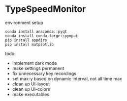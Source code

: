 # TypeSpeedMonitor

environment setup
```
conda install anaconda::pyqt 
conda install conda-forge::pynput
pip install appdirs
pip install matplotlib
```

todo:

- implement dark mode
- make settings permanent
- fix unnecessary key recordings
- set max-y based on dynamic interval, not all time max
- clean up UI-layout
- clean up UI-colors
- make executables
 